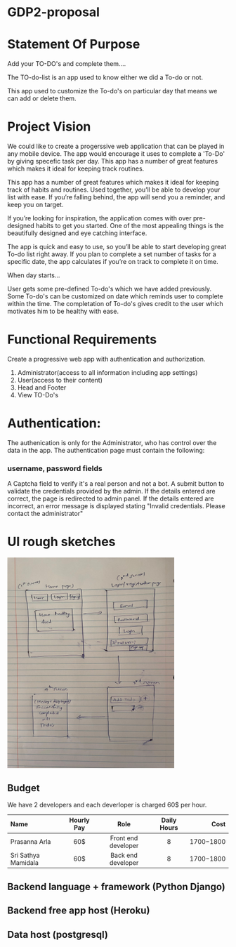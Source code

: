 # GDP2-proposal

# Statement Of Purpose
Add your TO-DO's and complete them....

The TO-do-list is an app used to know either we did a To-do or not.

This app used to customize the To-do's on particular day that means we can add or delete them.

# Project Vision
We could like to create a progerssive web application that can be played in any mobile device.
The app would encourage it uses to complete a 'To-Do' by giving specefic task per day.
This app has a number of great features which makes it ideal for keeping track routines.

This app has a number of great features which makes it ideal for keeping track of habits and routines. Used together, you’ll be able to develop your list with ease. If you’re falling behind, the app will send you a reminder, and keep you on target.

If you’re looking for inspiration, the application comes with over pre-designed habits to get you started. One of the most appealing things is the beautifully designed and eye catching interface.

The app is quick and easy to use, so you’ll be able to start developing great To-do list right away. If you plan to complete a set number of tasks for a specific date, the app calculates if you’re on track to complete it on time.

When day starts...

User gets some pre-defined To-do's which we have added previously.
Some To-do's can be customized on date which reminds user to complete within the time.
The completation of To-do's gives credit to the user which motivates him to be healthy with ease.

# Functional Requirements
Create a progressive web app with authentication and authorization.

1. Administrator(access to all information including app settings)
2. User(access to their content)
3. Head and Footer
4. View TO-Do's

# Authentication:
The authenication is only for the Administrator, who has control over the data in the app. The authentication page must contain the following:

### username, password fields
A Captcha field to verify it's a real person and not a bot.
A submit button to validate the credentials provided by the admin.
If the details entered are correct, the page is redirected to admin panel.
If the details entered are incorrect, an error message is displayed stating "Invalid credentials. Please contact the administrator"

# UI rough sketches

<img src="/images/UI.jpeg" width="380" height="480">

## Budget 
We have 2 developers and each deverloper is charged 60$ per hour.

| Name | Hourly Pay | Role | Daily Hours | Cost | 
| :--- | :----: | :---: | :---: | ---:|
| Prasanna Arla | 60$ | Front end developer | 8 | 1700$-1800$ |
| Sri Sathya Mamidala|60$| Back end developer | 8 | 1700$-1800$ |

## Backend language + framework (Python Django)


## Backend free app host (Heroku)


## Data host (postgresql)


